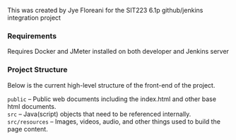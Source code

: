 This was created by Jye Floreani for the SIT223 6.1p github/jenkins integration project

### Requirements
Requires Docker and JMeter installed on both developer and Jenkins server

### Project Structure
Below is the current high-level structure of the front-end of the project.

`public` – Public web documents including the index.html and other base html documents.<br />
`src` – Java(script) objects that need to be referenced internally.<br />
`src/resources` – Images, videos, audio, and other things used to build the page content.<br />
